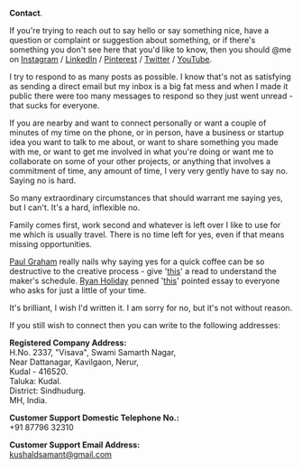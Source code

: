 **Contact**.

If you're trying to reach out to say hello or say something nice, have a question or complaint or suggestion about something, or if there's something you don't see here that you'd like to know, then you should @me on <a href="https://instagram.com/kvshvl" rel="noopener noreferrer" target="_blank">Instagram</a> / <a href="https://linkedin.com/in/kvshvl" rel="noopener noreferrer" target="_blank">LinkedIn</a> / <a href="https://in.pinterest.com/kvshvl" rel="noopener noreferrer" target="_blank">Pinterest</a> / <a href="https://twitter.com/kvshvl_" rel="noopener noreferrer" target="_blank">Twitter</a> / <a href="https://youtube.com/@kvshvl/videos" rel="noopener noreferrer" target="_blank">YouTube</a>.

I try to respond to as many posts as possible. I know that's not as satisfying as sending a direct email but my inbox is a big fat mess and when I made it public there were too many messages to respond so they just went unread - that sucks for everyone.

If you are nearby and want to connect personally or want a couple of minutes of my time on the phone, or in person, have a business or startup idea you want to talk to me about, or want to share something you made with me, or want to get me involved in what you're doing or want me to collaborate on some of your other projects, or anything that involves a commitment of time, any amount of time, I very very gently have to say no. Saying no is hard.

So many extraordinary circumstances that should warrant me saying yes, but I can't. It's a hard, inflexible no.

Family comes first, work second and whatever is left over I like to use for me which is usually travel. There is no time left for yes, even if that means missing opportunities.

<a href="https://twitter.com/paulg" rel="noopener noreferrer" target="_blank">Paul Graham</a> really nails why saying yes for a quick coffee can be so destructive to the creative process - give '<a href="http://paulgraham.com/makersschedule.html" rel="noopener noreferrer" target="_blank">this</a>' a read to understand the maker's schedule. <a href="https://twitter.com/RyanHoliday" rel="noopener noreferrer" target="_blank">Ryan Holiday</a> penned '<a href="https://thoughtcatalog.com/ryan-holiday/2017/01/to-everyone-who-asks-for-just-a-little-of-your-time" rel="noopener noreferrer" target="_blank">this</a>' pointed essay to everyone who asks for just a little of your time.

It's brilliant, I wish I'd written it. I am sorry for no, but it's not without reason.

If you still wish to connect then you can write to the following addresses:

**Registered Company Address:**  
H.No. 2337, "Visava", Swami Samarth Nagar,  
Near Dattanagar, Kavilgaon, Nerur,  
Kudal - 416520.  
Taluka: Kudal.  
District: Sindhudurg.  
MH, India.

**Customer Support Domestic Telephone No.:**  
+91 87796 32310

**Customer Support Email Address:**  
kushaldsamant@gmail.com
